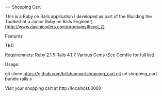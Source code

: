 == Shopping Cart

This is a Ruby on Rails application I developed as part of the (Building the Toolbelt of a Junior
 Ruby on Rails Engineer) [http://www.davinicoders.com/programs#level_2]

Features:

TBD

Requiremnets:
    Ruby 2.1.5
    Rails 4.1.7
    Various Gems (See Gemfile for full list)

Usage:

  git clone https://github.com/billshannon/shopping_cart.git
  cd shopping_cart
  bundle
  rails s

  Visit your shopping cart at http://localhost:3000
